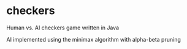 # checkers

Human vs. AI checkers game written in Java

AI implemented using the minimax algorithm with alpha-beta pruning 

